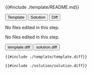 
<div class="content-row">
<div class="content-col">

{{#include ./template/README.md}}

</div>

<div class="content-col">

<div class="tab">
  <button class="maintab tablinks active" onclick="switchMainTab(event, 'Template')">Template</button>
  <button class="maintab tablinks" onclick="switchMainTab(event, 'Solution')">Solution</button>
  <button class="maintab tablinks" onclick="switchMainTab(event, 'Diff')">Diff</button>
</div>

<div id="Template" class="maintab tabcontent active">

No files edited in this step.

</div>

<div id="Solution" class="maintab tabcontent">

No files edited in this step.

</div>

<div id="Diff" class="maintab tabcontent">


<div class="tab">
	<button class="difftab tablinks active" onclick="switchDiff(event, 'template.diff')" data-id="template.diff">template.diff</button>
	<button class="difftab tablinks" onclick="switchDiff(event, 'solution.diff')" data-id="solution.diff">solution.diff</button>
</div>
<div id="template.diff" class="difftab tabcontent active" data-id="template.diff">

```diff
{{#include ./template/template.diff}}
```

</div>
<div id="solution.diff" class="difftab tabcontent" data-id="solution.diff">

```diff
{{#include ./solution/solution.diff}}
```

</div>

</div>

</div>
</div>
